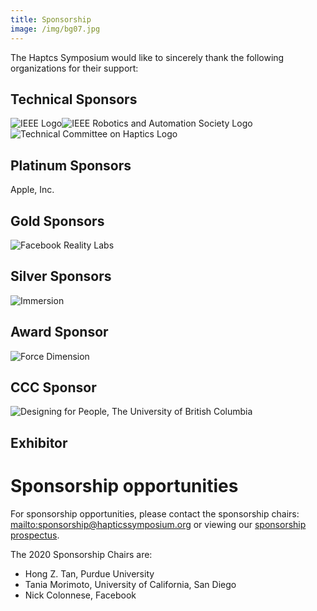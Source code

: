 ```yaml
---
title: Sponsorship
image: /img/bg07.jpg
---
```

The Haptcs Symposium would like to sincerely thank the following organizations for their support: 

## Technical Sponsors

![IEEE Logo](/img/ieee_logo.png "IEEE")![IEEE Robotics and Automation Society Logo](/img/ieee_ras_logo.png "IEEE Robotics and Automation Society")![Technical Committee on Haptics Logo](/img/tch_logo.png "Technical Committee on Haptics")

## Platinum Sponsors

Apple, Inc.

## Gold Sponsors

![Facebook Reality Labs](/img/09.frl-blue-stacked-600dpi-01.png "Facebook Reality Labs")

## Silver Sponsors

![Immersion](/img/immersion_h_90k.png "Immersion")

## Award Sponsor

![Force Dimension](/img/02.forcedimension_logo-fd-300-dpi-.png "Force Dimension")

## CCC Sponsor

![Designing for People, The University of British Columbia](/img/05.dfp_logo_ubc_lg_bkg_rgb_3x.png "Designing for People, The University of British Columbia")

## Exhibitor



# Sponsorship opportunities

For sponsorship opportunities, please contact the sponsorship chairs: <mailto:sponsorship@hapticssymposium.org> or viewing our [sponsorship prospectus](https://hapticssymposium.org/haptics2020/files/IEEEHS2020SponsorshipProspectus.pdf).

The 2020 Sponsorship Chairs are:

* Hong Z. Tan, Purdue University
* Tania Morimoto, University of California, San Diego
* Nick Colonnese, Facebook

